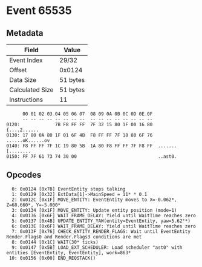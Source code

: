 # Event 65535

## Metadata

| Field           | Value    |
|-----------------|----------|
| Event Index     | 29/32    |
| Offset          | 0x0124   |
| Data Size       | 51 bytes |
| Calculated Size | 51 bytes |
| Instructions    | 11       |

```
      00 01 02 03 04 05 06 07  08 09 0A 0B 0C 0D 0E 0F
      -- -- -- -- -- -- -- --  -- -- -- -- -- -- -- --
0120:             7B F8 FF FF  7F 32 15 80 1F 00 16 80      {....2......
0130: 17 80 0A 80 1F 01 6F 4B  F8 FF FF 7F 18 80 6F 76  ......oK......ov
0140: F8 FF FF 7F 1C 19 80 5B  1A 80 F8 FF FF 7F F8 FF  .......[........
0150: FF 7F 61 73 74 30 00                              ..ast0.         
```

## Opcodes

```
  0: 0x0124 [0x7B] EventEntity stops talking
  1: 0x0129 [0x32] ExtData[1]->MainSpeed = 11* * 0.1
  2: 0x012C [0x1F] MOVE_ENTITY: EventEntity moves to X=-0.062*, Z=68.660*, Y=-5.000*
  3: 0x0134 [0x1F] MOVE_ENTITY: Update entity position (mode=1)
  4: 0x0136 [0x6F] WAIT_FRAME_DELAY: Yield until WaitTime reaches zero
  5: 0x0137 [0x4B] UPDATE_ENTITY_YAW(entity=EventEntity, yaw=5.62°*)
  6: 0x013E [0x6F] WAIT_FRAME_DELAY: Yield until WaitTime reaches zero
  7: 0x013F [0x76] CHECK_ENTITY_RENDER_FLAGS: Wait until EventEntity Render.Flags0 and Render.Flags3 conditions are met
  8: 0x0144 [0x1C] WAIT(30* ticks)
  9: 0x0147 [0x5B] LOAD_EXT_SCHEDULER: Load scheduler "ast0" with entities [EventEntity, EventEntity], work=863*
 10: 0x0156 [0x00] END_REQSTACK()
```
